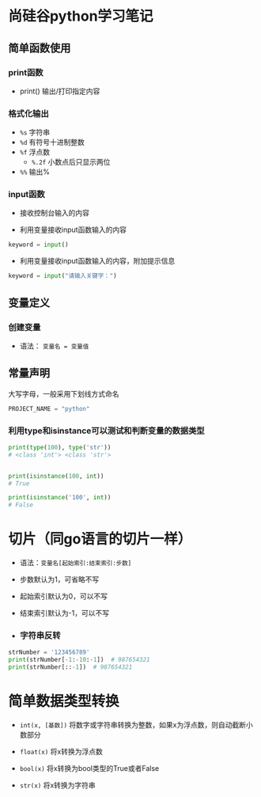 # 尚硅谷python学习笔记

## 简单函数使用

### print函数

- print() 输出/打印指定内容

### 格式化输出

- `%s` 字符串
- `%d` 有符号十进制整数
- `%f` 浮点数
    - `%.2f` 小数点后只显示两位
- `%%` 输出%

### input函数

- 接收控制台输入的内容

- 利用变量接收input函数输入的内容

```python
keyword = input()
```

- 利用变量接收input函数输入的内容，附加提示信息

```python
keyword = input("请输入关键字：")
```

## 变量定义

### 创建变量

- 语法： `变量名 = 变量值`

## 常量声明

大写字母，一般采用下划线方式命名

```python
PROJECT_NAME = "python"
```

### 利用type和isinstance可以测试和判断变量的数据类型

```python
print(type(100), type('str'))
# <class 'int'> <class 'str'>


print(isinstance(100, int))
# True

print(isinstance('100', int))
# False
```

# 切片（同go语言的切片一样）

- 语法：`变量名[起始索引:结束索引:步数]`
- 步数默认为1，可省略不写
- 起始索引默认为0，可以不写
- 结束索引默认为-1，可以不写


- ### 字符串反转

```python
strNumber = '123456789'
print(strNumber[-1:-10:-1])  # 987654321
print(strNumber[::-1])  # 987654321
```

# 简单数据类型转换

- `int(x, [基数])`  将数字或字符串转换为整数，如果x为浮点数，则自动截断小数部分

- `float(x)`  将x转换为浮点数

- `bool(x)` 将x转换为bool类型的True或者False

- `str(x)` 将x转换为字符串